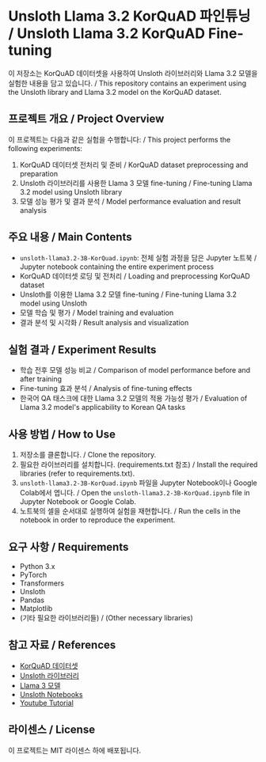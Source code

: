# Unsloth Llama 3.2 KorQuAD 파인튜닝 / Unsloth Llama 3.2 KorQuAD Fine-tuning

이 저장소는 KorQuAD 데이터셋을 사용하여 Unsloth 라이브러리와 Llama 3.2 모델을 실험한 내용을 담고 있습니다. / This repository contains an experiment using the Unsloth library and Llama 3.2 model on the KorQuAD dataset.

## 프로젝트 개요 / Project Overview

이 프로젝트는 다음과 같은 실험을 수행합니다: / This project performs the following experiments:

1. KorQuAD 데이터셋 전처리 및 준비 / KorQuAD dataset preprocessing and preparation
2. Unsloth 라이브러리를 사용한 Llama 3 모델 fine-tuning / Fine-tuning Llama 3.2 model using Unsloth library
3. 모델 성능 평가 및 결과 분석 / Model performance evaluation and result analysis

## 주요 내용 / Main Contents

- `unsloth-llama3.2-3B-KorQuad.ipynb`: 전체 실험 과정을 담은 Jupyter 노트북 / Jupyter notebook containing the entire experiment process
- KorQuAD 데이터셋 로딩 및 전처리 / Loading and preprocessing KorQuAD dataset
- Unsloth를 이용한 Llama 3.2 모델 fine-tuning / Fine-tuning Llama 3.2 model using Unsloth
- 모델 학습 및 평가 / Model training and evaluation
- 결과 분석 및 시각화 / Result analysis and visualization

## 실험 결과 / Experiment Results

- 학습 전후 모델 성능 비교 / Comparison of model performance before and after training
- Fine-tuning 효과 분석 / Analysis of fine-tuning effects
- 한국어 QA 태스크에 대한 Llama 3.2 모델의 적용 가능성 평가 / Evaluation of Llama 3.2 model's applicability to Korean QA tasks

## 사용 방법 / How to Use

1. 저장소를 클론합니다. / Clone the repository.
2. 필요한 라이브러리를 설치합니다. (requirements.txt 참조) / Install the required libraries (refer to requirements.txt).
3. `unsloth-llama3.2-3B-KorQuad.ipynb` 파일을 Jupyter Notebook이나 Google Colab에서 엽니다. / Open the `unsloth-llama3.2-3B-KorQuad.ipynb` file in Jupyter Notebook or Google Colab.
4. 노트북의 셀을 순서대로 실행하여 실험을 재현합니다. / Run the cells in the notebook in order to reproduce the experiment.

## 요구 사항 / Requirements

- Python 3.x
- PyTorch
- Transformers
- Unsloth
- Pandas
- Matplotlib
- (기타 필요한 라이브러리들) / (Other necessary libraries)

## 참고 자료 / References

- [KorQuAD 데이터셋](https://korquad.github.io/)
- [Unsloth 라이브러리](https://github.com/unslothai/unsloth)
- [Llama 3 모델](https://ai.meta.com/llama/)
- [Unsloth Notebooks](https://docs.unsloth.ai/get-started/unsloth-notebooks)
- [Youtube Tutorial](https://www.youtube.com/watch?v=0XPZlR3_GgI)

## 라이센스 / License

이 프로젝트는 MIT 라이센스 하에 배포됩니다. 

